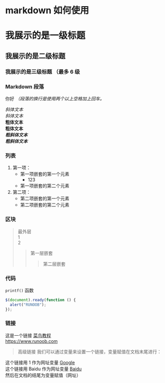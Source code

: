 # markdown 如何使用

# 我展示的是一级标题

## 我展示的是二级标题

### 我展示的是三级标题 （最多 6 级

### Markdown 段落

你好 _（段落的换行是使用两个以上空格加上回车。_

_斜体文本_  
_斜体文本_  
**粗体文本**  
**粗体文本**  
**_粗斜体文本_**  
**_粗斜体文本_**

### 列表

1. 第一项：
   - 第一项嵌套的第一个元素
     - 123
   - 第一项嵌套的第二个元素
2. 第二项：
   - 第二项嵌套的第一个元素
   - 第二项嵌套的第二个元素

### 区块

> 最外层  
> 1  
> 2
>
> > 第一层嵌套
> >
> > > 第二层嵌套

### 代码

`printf()` 函数

```javascript
$(document).ready(function () {
  alert("RUNOOB");
});
```

### 链接

这是一个链接 [菜鸟教程](https://www.runoob.com)  
<https://www.runoob.com>

> 高级链接
> 我们可以通过变量来设置一个链接，变量赋值在文档末尾进行：

这个链接用 1 作为网址变量 [Google][1]  
这个链接用 Baidu 作为网址变量 [Baidu][baidu]  
然后在文档的结尾为变量赋值（网址）

[1]: http://www.google.com/
[baidu]: http://www.baidu.com/
